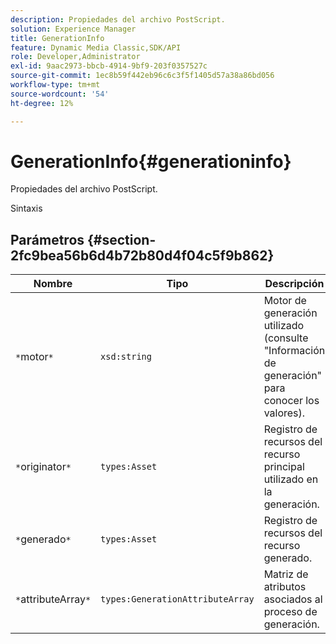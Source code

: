 ```yaml
---
description: Propiedades del archivo PostScript.
solution: Experience Manager
title: GenerationInfo
feature: Dynamic Media Classic,SDK/API
role: Developer,Administrator
exl-id: 9aac2973-bbcb-4914-9bf9-203f0357527c
source-git-commit: 1ec8b59f442eb96c6c3f5f1405d57a38a86bd056
workflow-type: tm+mt
source-wordcount: '54'
ht-degree: 12%

---
```


# GenerationInfo{#generationinfo}

Propiedades del archivo PostScript.

Sintaxis

## Parámetros {#section-2fc9bea56b6d4b72b80d4f04c5f9b862}

| Nombre | Tipo | Descripción |
|---|---|---|
| `*`motor`*` | `xsd:string` | Motor de generación utilizado (consulte &quot;Información de generación&quot; para conocer los valores). |
| `*`originator`*` | `types:Asset` | Registro de recursos del recurso principal utilizado en la generación. |
| `*`generado`*` | `types:Asset` | Registro de recursos del recurso generado. |
| `*`attributeArray`*` | `types:GenerationAttributeArray` | Matriz de atributos asociados al proceso de generación. |
